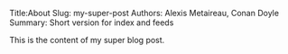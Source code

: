 Title:About 
Slug: my-super-post
Authors: Alexis Metaireau, Conan Doyle
Summary: Short version for index and feeds

This is the content of my super blog post.
